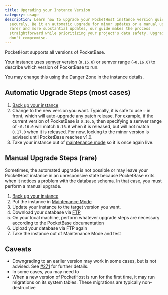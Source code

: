 ```yaml
---
title: Upgrading your Instance Version
category: usage
description: Learn how to upgrade your PocketHost instance version quickly and
  securely. Be it an automatic upgrade for minor updates or a manual upgrade for
  rarer and more substantial updates, our guide makes the process
  straightforward while prioritizing your project's data safety. Upgrade, but
  don't compromise.
---
```


PocketHost supports all versions of PocketBase.

Your instance uses [semver](https://semver.org/) version (`0.16.0`) or semver range (`~0.16.0`) to describe which version of PocketBase to run.

You may change this using the Danger Zone in the instance details.

## Automatic Upgrade Steps (most cases)

1. [Back up your instance](/docs/usage/backup-and-restore/)
2. Change to the new version you want. Typically, it is safe to use `~` in front, which will auto-upgrade any patch release. For example, if the current version of PocketBase is `0.16.5`, then specifying a semver range of `~0.16.0` will match `0.16.6` when it is released, but will not match `0.17.0` when it is released. For now, locking to the minor version is advised until PocketBase reaches v1.0.
3. Take your instance out of [maintenance mode](/docs/usage/maintenance/) so it is once again live.

## Manual Upgrade Steps (rare)

Sometimes, the automated upgrade is not possible or may leave your PocketHost instance in an unresponsive state because PocketBase exits when it notices a problem with the database schema. In that case, you must perform a manual upgrade.

1. [Back up your instance](/docs/usage/backup-and-restore/)
2. Put the instance in [Maintenance Mode](/docs/usage/maintenance/)
3. Update your instance to the target version you want.
4. Download your database via [FTP](/docs/usage/ftp/)
5. On your local machine, perform whatever upgrade steps are necessary according to the PocketBase documentation
6. Upload your database via FTP again
7. Take the instance out of Maintenance Mode and test

## Caveats

- Downgrading to an earlier version may work in some cases, but is not advised. See [#271](https://github.com/pocketbase/pocketbase/discussions/2710#discussioncomment-6185502) for further details.
- In some cases, you may need to
- When a new version of PocketHost is run for the first time, it may run migrations on its system tables. These migrations are typically non-destructive

